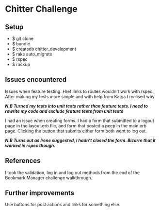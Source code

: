 Chitter Challenge
=================


## Setup
- $ git clone
- $ bundle
- $ createdb chitter_development
- $ rake auto_migrate
- $ rspec
- $ rackup

## Issues encountered
  Issues when feature testing. Href links to routes wouldn't work with rspec. After making my tests more simple and with help from Katya I realised why.

  **_N.B Turned my tests into unit tests rather than feature tests. I need to rewrite my code and exclude feature tests from unit tests_**

  I had an issue when creating forms. I had a form that submitted to a logout page in the layout.erb file, and form that posted a peep in the main.erb page. Clicking the button that submits either form both went to log out.

  **_N.B Turns out as Irene suggested, I hadn't closed the form. Bizarre that it worked in rspec though._**



## References
I took the validation, log in and log out methods from the end of the Bookmark Manager challenge walkthrough.

## Further improvements

Use buttons for post actions and links for something else. 
